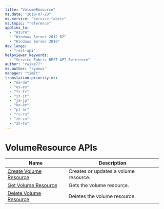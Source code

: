 ```yaml
---
title: "VolumeResource"
ms.date: "2018-07-20"
ms.service: "service-fabric"
ms.topic: "reference"
applies_to: 
  - "Azure"
  - "Windows Server 2012 R2"
  - "Windows Server 2016"
dev_langs: 
  - "rest-api"
helpviewer_keywords: 
  - "Service Fabric REST API Reference"
author: "rwike77"
ms.author: "ryanwi"
manager: "timlt"
translation.priority.mt: 
  - "de-de"
  - "es-es"
  - "fr-fr"
  - "it-it"
  - "ja-jp"
  - "ko-kr"
  - "pt-br"
  - "ru-ru"
  - "zh-cn"
  - "zh-tw"
---
```

# VolumeResource APIs

| Name | Description |
| --- | --- |
| [Create Volume Resource](sfclient-v63-api-createvolumeresource.md) | Creates or updates a volume resource.<br/> |
| [Get Volume Resource](sfclient-v63-api-getvolumeresource.md) | Gets the volume resource.<br/> |
| [Delete Volume Resource](sfclient-v63-api-deletevolumeresource.md) | Deletes the volume resource.<br/> |

